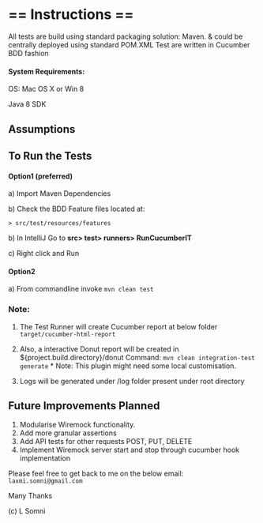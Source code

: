 

# ==  Instructions ==


All tests are build using standard packaging solution: Maven. & could be centrally deployed using standard POM.XML Test are written in Cucumber BDD fashion

#### System Requirements: 

OS: Mac OS X or Win 8

Java 8 SDK

## Assumptions



## To Run the Tests

#### Option1 (preferred)
a) Import Maven Dependencies 

b) Check the BDD Feature files located at:

```> src/test/resources/features```

b) In IntelliJ Go to **src> test> runners> RunCucumberIT** 

c) Right click and Run

#### Option2

a) From commandline invoke `mvn clean test` 

### Note:

1) The Test Runner will create Cucumber report at below folder `target/cucumber-html-report`

2) Also, a interactive Donut report will be created in ${project.build.directory}/donut
Command: `mvn clean integration-test generate` * Note: This plugin might need some local customisation.

3) Logs will be generated under /log folder present under root directory

## Future Improvements Planned

1) Modularise Wiremock functionality.
2) Add more granular assertions
3) Add API tests for other requests POST, PUT, DELETE
4) Implement Wiremock server start and stop through cucumber hook implementation


Please feel free to get back to me on the below email:
`laxmi.somni@gmail.com`

Many Thanks

(c) L Somni 
